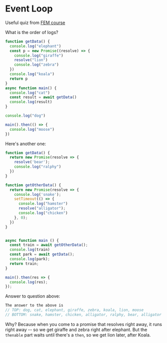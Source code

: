 # Event Loop
Useful quiz from [FEM course](https://www.typescript-training.com/course/making-typescript-stick/02-warm-up/#question-2)

What is the order of logs? 

```js
function getData() {
  console.log("elephant")
  const p = new Promise((resolve) => {
    console.log("giraffe")
    resolve("lion")
    console.log("zebra")
  })
  console.log("koala")
  return p
}
async function main() {
  console.log("cat")
  const result = await getData()
  console.log(result)
}

console.log("dog")

main().then(() => {
  console.log("moose")
})
```

Here's another one:
```js
function getData() {
  return new Promise(resolve => {
    resolve('bear');
    console.log("ralphy")
  })
}

function getOtherData() {
  return new Promise(resolve => {
    console.log('snake');
    setTimeout(() => {
      console.log("hamster")
      resolve("alligator");
      console.log("chicken")
    }, 0);
  })
}


async function main () {
  const train = await getOtherData();
  console.log(train)
  const park = await getData();
  console.log(park);
  return train;
}

main().then(res => {
  console.log(res);
});
```

Answer to question above:

```js
The answer to the above is
// TOP: dog, cat, elephant, giraffe, zebra, koala, lion, moose
// BOTTOM: snake, hamster, chicken, alligator, ralphy, bear, alligator
```
Why? Because when you come to a promise that resolves right away, it runs right away -- so we get giraffe and zebra right after elephant. But the   `thenable` part waits until there's a `then`, so we get lion later, after Koala.
